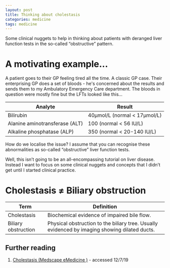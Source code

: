 ```yaml
---
layout: post
title: Thinking about cholestasis
categories: medicine
tags: medicine
---
```


Some clinical nuggets to help in thinking about patients with deranged liver function tests in the so-called “obstructive” pattern.

# A motivating example...

A patient goes to their GP feeling tired all the time. A classic GP case. Their enterprising GP does a set of bloods - he's concerned about the results and sends them to my Ambulatory Emergency Care department. The bloods in question were mostly fine but the LFTs looked like this...

| Analyte                        | Result                       |
| ------------------------------ | ---------------------------- |
| Bilirubin                      | 40μmol/L (normal < 17μmol/L) |
| Alanine aminotransferase (ALT) | 100 (normal < 56 IU/L)       |
| Alkaline phosphatase (ALP)     | 350 (normal < 20-140 IU/L)   |

How do we localise the issue? I assume that you can recognise these abnormalities as so-called “obstructive” liver function tests.

Well, this isn’t going to be an all-encompassing tutorial on liver disease. Instead I want to focus on some clinical nuggets and concepts that I didn’t get until I started clinical practice.

# Cholestasis ≠ Biliary obstruction

| Term                | Definition                                                   |
| ------------------- | ------------------------------------------------------------ |
| Cholestasis         | Biochemical evidence of impaired bile flow.                  |
| Biliary obstruction | Physical obstruction to the biliary tree. Usually evidenced by imaging showing dilated ducts. |

## Further reading

1. [Cholestasis (Medscape eMedicine )](https://emedicine.medscape.com/article/927624) - accessed 12/7/19



